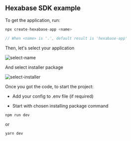 ## Hexabase SDK example

To get the application, run:

```ts
npx create-hexabase-app <name>

// When <name> is '.', default result is 'hexabase-app'
```

Then, let's select your application

![select-name](https://user-images.githubusercontent.com/102639525/202942938-56676025-5146-4a39-956d-ae0d9370d4f9.png)

And select installer package

![select-installer](https://user-images.githubusercontent.com/102639525/202942800-f54defe1-a43f-43c3-b386-ccff07e5617f.png)

Once you got the code, to start the project:

- Add your config to .env file (if required)

- Start with chosen installing package command

```ts
npm run dev
```

or

```ts
yarn dev
```
